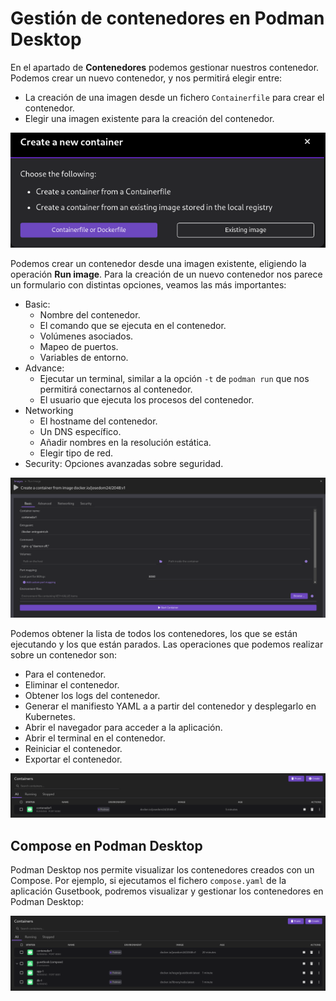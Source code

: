 # Gestión de contenedores en Podman Desktop

En el apartado de **Contenedores** podemos gestionar nuestros contenedor. Podemos crear un nuevo contenedor, y nos permitirá elegir entre:

* La creación de una imagen desde un fichero `Containerfile` para crear el contenedor.
* Elegir una imagen existente para la creación del contenedor.

![desktop](img/desktop4.png)

Podemos crear un contenedor desde una imagen existente, eligiendo la operación **Run image**. Para la creación de un nuevo contenedor nos parece un formulario con distintas opciones, veamos las más importantes:

* Basic:
    * Nombre del contenedor.
    * El comando que se ejecuta en el contenedor.
    * Volúmenes asociados.
    * Mapeo de puertos.
    * Variables de entorno.
* Advance:
    * Ejecutar un terminal, similar a la opción `-t` de `podman run` que nos permitirá conectarnos al contenedor.
    * El usuario que ejecuta los procesos del contenedor.
* Networking
    * El hostname del contenedor.
    * Un DNS específico.
    * Añadir nombres en la resolución estática.
    * Elegir tipo de red.
* Security: Opciones avanzadas sobre seguridad.

![desktop](img/desktop5.png)

Podemos obtener la lista de todos los contenedores, los que se están ejecutando y los que están parados.
Las operaciones que podemos realizar sobre un contenedor son:

* Para el contenedor.
* Eliminar el contenedor.
* Obtener los logs del contenedor.
* Generar el manifiesto YAML a a partir del contenedor y desplegarlo en Kubernetes.
* Abrir el navegador para acceder a la aplicación.
* Abrir el terminal en el contenedor.
* Reiniciar el contenedor.
* Exportar el contenedor.

![desktop](img/desktop6.png)

## Compose en Podman Desktop

Podman Desktop nos permite visualizar los contenedores creados con un Compose. Por ejemplo, si ejecutamos el fichero `compose.yaml` de la aplicación Gusetbook, podremos visualizar y gestionar los contenedores en Podman Desktop:

![desktop](img/desktop7.png)
